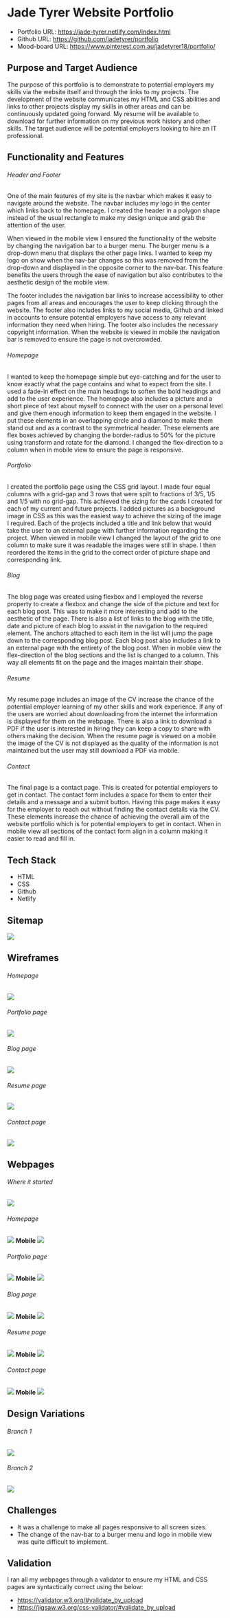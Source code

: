 # Jade Tyrer Website Portfolio
- Portfolio URL: https://jade-tyrer.netlify.com/index.html
- Github URL: https://github.com/jadetyrer/portfolio
- Mood-board URL: https://www.pinterest.com.au/jadetyrer18/portfolio/

## Purpose and Target Audience

The purpose of this portfolio is to demonstrate to potential employers my skills via the website itself and through the links to my projects. The development of the website communicates my HTML and CSS abilities and links to other projects display my skills in other areas and can be continuously updated going forward. My resume will be available to download for further information on my previous work history and other skills. The target audience will be potential employers looking to hire an IT professional. 

## Functionality and Features

###### Header and Footer
One of the main features of my site is the navbar which makes it easy to navigate around the website. The navbar includes my logo in the center which links back to the homepage. I created the header in a polygon shape instead of the usual rectangle to make my design unique and grab the attention of the user. 

When viewed in the mobile view I ensured the functionality of the website by changing the navigation bar to a burger menu. The burger menu is a drop-down menu that displays the other page links. I wanted to keep my logo on show when the nav-bar changes so this was removed from the drop-down and displayed in the opposite corner to the nav-bar. This feature benefits the users through the ease of navigation but also contributes to the aesthetic design of the mobile view. 

The footer includes the navigation bar links to increase accessibility to other pages from all areas and encourages the user to keep clicking through the website. The footer also includes links to my social media, Github and linked in accounts to ensure potential employers have access to any relevant information they need when hiring. The footer also includes the necessary copyright information. When the website is viewed in mobile the navigation bar is removed to ensure the page is not overcrowded.

###### Homepage
I wanted to keep the homepage simple but eye-catching and for the user to know exactly what the page contains and what to expect from the site. I used a fade-in effect on the main headings to soften the bold headings and add to the user experience. The homepage also includes a picture and a short piece of text about myself to connect with the user on a personal level and give them enough information to keep them engaged in the website. I put these elements in an overlapping circle and a diamond to make them stand out and as a contrast to the symmetrical header. These elements are flex boxes achieved by changing the border-radius to 50% for the picture using transform and rotate for the diamond. I changed the flex-direction to a column when in mobile view to ensure the page is responsive.

###### Portfolio
I created the portfolio page using the CSS grid layout. I made four equal columns with a grid-gap and 3 rows that were spilt to fractions of 3/5, 1/5 and 1/5 with no grid-gap. This achieved the sizing for the cards I created for each of my current and future projects. I added pictures as a background image in CSS as this was the easiest way to achieve the sizing of the image I required. Each of the projects included a title and link below that would take the user to an external page with further information regarding the project. When viewed in mobile view I changed the layout of the grid to one column to make sure it was readable the images were still in shape. I then reordered the items in the grid to the correct order of picture shape and corresponding link. 

###### Blog
The blog page was created using flexbox and I employed the reverse property to create a flexbox and change the side of the picture and text for each blog post. This was to make it more interesting and add to the aesthetic of the page. There is also a list of links to the blog with the title, date and picture of each blog to assist in the navigation to the required element. The anchors attached to each item in the list will jump the page down to the corresponding blog post. Each blog post also includes a link to an external page with the entirety of the blog post. When in mobile view the flex-direction of the blog sections and the list is changed to a column. This way all elements fit on the page and the images maintain their shape. 

###### Resume
My resume page includes an image of the CV increase the chance of the potential employer learning of my other skills and work experience. If any of the users are worried about downloading from the internet the information is displayed for them on the webpage. There is also a link to download a PDF if the user is interested in hiring they can keep a copy to share with others making the decision. When the resume page is viewed on a mobile the image of the CV is not displayed as the quality of the information is not maintained but the user may still download a PDF via mobile. 

###### Contact
The final page is a contact page. This is created for potential employers to get in contact. The contact form includes a space for them to enter their details and a message and a submit button. Having this page makes it easy for the employer to reach out without finding the contact details via the CV. These elements increase the chance of achieving the overall aim of the website portfolio which is for potential employers to get in contact. When in mobile view all sections of the contact form align in a column making it easier to read and fill in. 


## Tech Stack
- HTML
- CSS
- Github
- Netlify

## Sitemap 

![](docs/sitemap.png)

## Wireframes

###### Homepage
![](docs/wireframe-homepage.png)

###### Portfolio page 
![](docs/wireframe-portfolio.png)

###### Blog page
![](docs/wireframe-blog.png)

###### Resume page
![](docs/wireframe-resume.png)

###### Contact page
![](docs/wireframe-form.png)

## Webpages 

###### Where it started 
![](docs/start.png)

###### Homepage
![](docs/homepage-final.png)
<b>Mobile</b>
 ![](docs/homepage-mobile.png)

###### Portfolio page 
![](docs/portfolio-final.png)
<b>Mobile</b>
![](docs/portfolio-mobile.png)

###### Blog page
![](docs/blog-final.png)
<b>Mobile</b>
![](docs/blog-mobile.png)

###### Resume page
![](docs/resume-final.png)
<b>Mobile</b>
![](docs/resume-mobile.png)

###### Contact page
![](docs/contact-final.png)
<b>Mobile</b>
![](docs/contact-mobile.png)

## Design Variations
###### Branch 1
![](docs/variation-1.png)
###### Branch 2
![](docs/variation-2.png)

## Challenges
- It was a challenge to make all pages responsive to all screen sizes. 
- The change of the nav-bar to a burger menu and logo in mobile view was quite difficult to implement.

## Validation 
I ran all my webpages through a validator to ensure my HTML and CSS pages are syntactically correct using the below: 
- https://validator.w3.org/#validate_by_upload
- https://jigsaw.w3.org/css-validator/#validate_by_upload

